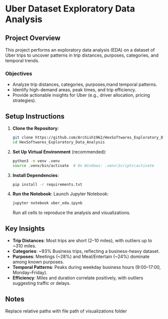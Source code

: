 # Uber Dataset Exploratory Data Analysis

## Project Overview
This project performs an exploratory data analysis (EDA) on a dataset of Uber trips to uncover patterns in trip distances, purposes, categories, and temporal trends.

### Objectives
- Analyze trip distances, categories, purposes,mand temporal patterns.
- Identify high-demand areas, peak times, and trip efficiency.
- Provide actionable insights for Uber (e.g., driver allocation, pricing strategies).


## Setup Instructions
1. **Clone the Repository**:
   ```bash
   git clone https://github.com/Archish1962/HexSoftwares_Exploratory_Data_Analysis.git
   cd HexSoftwares_Exploratory_Data_Analysis
   ```

2. **Set Up Virtual Environment** (recommended):
   ```bash
   python3 -m venv .venv
   source .venv/bin/activate  # On Windows: .venv\Scripts\activate
   ```

3. **Install Dependencies**:
   ```bash
   pip install -r requirements.txt
   ```

5. **Run the Notebook**:
   Launch Jupyter Notebook:
   ```bash
   jupyter notebook uber_eda.ipynb
   ```
   Run all cells to reproduce the analysis and visualizations.

## Key Insights
- **Trip Distances**: Most trips are short (2–10 miles), with outliers up to ~310 miles.
- **Categories**: ~93% Business trips, reflecting a business-heavy dataset.
- **Purposes**: Meetings (~28%) and Meal/Entertain (~24%) dominate among known purposes.
- **Temporal Patterns**: Peaks during weekday business hours (9:00–17:00, Monday–Friday).
- **Efficiency**: Miles and duration correlate positively, with outliers suggesting traffic or delays.


## Notes
Replace relative paths with file path of visualizations folder